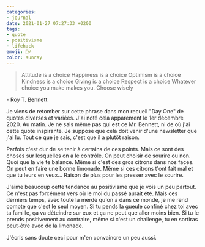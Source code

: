 ```yaml
---
categories:
- journal
date: 2021-01-27 07:27:33 +0200
tags:
- quote
- positivisme
- lifehack
emoji: 👯‍♂️
color: sunray
---
```


> Attitude is a choice
> Happiness is a choice
> Optimism is a choice
> Kindness is a choice
> Giving is a choice
> Respect is a choice
> Whatever choice you make makes you.
> Choose wisely

\- Roy T. Bennett

Je viens de retomber sur cette phrase dans mon recueil "Day One" de quotes diverses et variées. J'ai noté cela apparement le 1er décembre 2020. Au matin. Je ne sais même pas qui est ce Mr. Bennett, ni de où j'ai cette quote inspirante. Je suppose que cela doit venir d'une newsletter que j'ai lu. Tout ce que je sais, c'est que il a plutôt raison.

Parfois c'est dur de se tenir à certains de ces points. Mais ce sont des choses sur lesquelles on a le contrôle. On peut choisir de sourire ou non. Quoi que la vie te balance. Même si c'est des gros citrons dans nos faces. On peut en faire une bonne limonade. Même si ces citrons t'ont fait mal et que tu leurs en veux... Raison de plus pour les presser avec le sourire.

J'aime beaucoup cette tendance au positivisme que je vois un peu partout. Ce n'est pas forcément vers où le moi du passé aurait été. Mais ces derniers temps, avec toute la merde qu'on a dans ce monde, je me rend compte que c'est le seul moyen. Si tu pends la gueule confiné chez toi avec ta famille, ça va déteindre sur eux et ça ne peut que aller moins bien. Si tu le prends positivement au contraire, même si c'est un challenge, tu en sortiras peut-être avec de la limonade.

J'écris sans doute ceci pour m'en convaincre un peu aussi.
